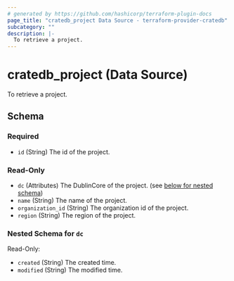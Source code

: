 ```yaml
---
# generated by https://github.com/hashicorp/terraform-plugin-docs
page_title: "cratedb_project Data Source - terraform-provider-cratedb"
subcategory: ""
description: |-
  To retrieve a project.
---
```


# cratedb_project (Data Source)

To retrieve a project.



<!-- schema generated by tfplugindocs -->
## Schema

### Required

- `id` (String) The id of the project.

### Read-Only

- `dc` (Attributes) The DublinCore of the project. (see [below for nested schema](#nestedatt--dc))
- `name` (String) The name of the project.
- `organization_id` (String) The organization id of the project.
- `region` (String) The region of the project.

<a id="nestedatt--dc"></a>
### Nested Schema for `dc`

Read-Only:

- `created` (String) The created time.
- `modified` (String) The modified time.
